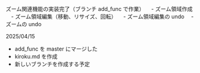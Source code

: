 ズーム関連機能の実装完了（ブランチ add_func で作業）
　- ズーム領域作成
　- ズーム領域編集（移動、リサイズ、回転）
　- ズーム領域編集の undo
　- ズームの undo

2025/04/15
- add_func を master にマージした
- kiroku.md を作成
- 新しいブランチを作成する予定
